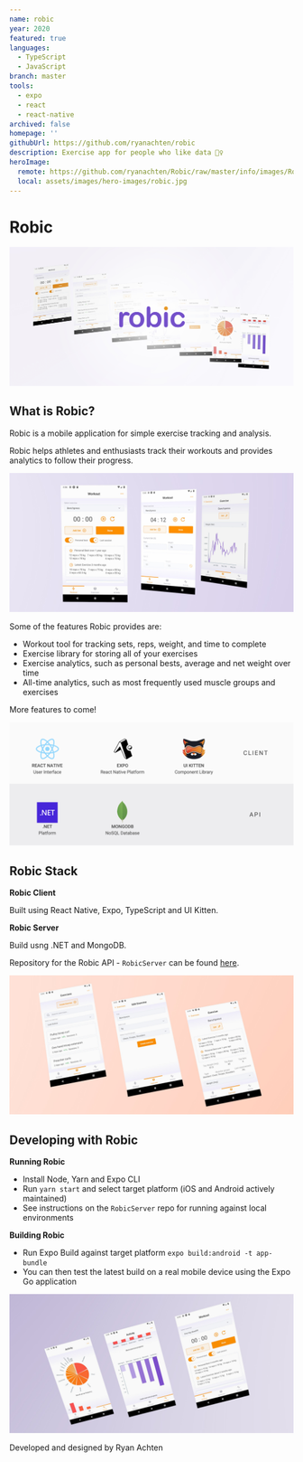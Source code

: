 ```yaml
---
name: robic
year: 2020
featured: true
languages:
  - TypeScript
  - JavaScript
branch: master
tools:
  - expo
  - react
  - react-native
archived: false
homepage: ''
githubUrl: https://github.com/ryanachten/robic
description: Exercise app for people who like data 🏃‍♀️
heroImage:
  remote: https://github.com/ryanachten/Robic/raw/master/info/images/Robic_Flow_1.jpg
  local: assets/images/hero-images/robic.jpg
---
```

# Robic

![Robic Feature Image](https://github.com/ryanachten/robic/raw/master/info/images/Robic_FeatureImage_2.jpg "Robic Feature Image")

## What is Robic?

Robic is a mobile application for simple exercise tracking and analysis.

Robic helps athletes and enthusiasts track their workouts and provides analytics to follow their progress.

![Robic Workout User Flow](https://github.com/ryanachten/robic/raw/master/info/images/Robic_Flow_1.jpg "Robic Workout User Flow")

Some of the features Robic provides are:

- Workout tool for tracking sets, reps, weight, and time to complete
- Exercise library for storing all of your exercises
- Exercise analytics, such as personal bests, average and net weight over time
- All-time analytics, such as most frequently used muscle groups and exercises

More features to come!

![Robic Stack](https://github.com/ryanachten/robic/raw/master/info/images/Robic_Stack.jpg "Robic Stack")

## Robic Stack

**Robic Client**

Built using React Native, Expo, TypeScript and UI Kitten.

**Robic Server**

Build usng .NET and MongoDB.

Repository for the Robic API - `RobicServer` can be found [here](https://github.com/ryanachten/RobicServer).

![Robic Exercise User Flow](https://github.com/ryanachten/robic/raw/master/info/images/Robic_Flow_2.jpg "Robic Exercise User Flow")

## Developing with Robic

**Running Robic**

- Install Node, Yarn and Expo CLI
- Run `yarn start` and select target platform (iOS and Android actively maintained)
- See instructions on the `RobicServer` repo for running against local environments

**Building Robic**

- Run Expo Build against target platform `expo build:android -t app-bundle`
- You can then test the latest build on a real mobile device using the Expo Go application

![Robic Analytics User Flow](https://github.com/ryanachten/robic/raw/master/info/images/Robic_Flow_3.jpg "Robic Analytics User Flow")

Developed and designed by Ryan Achten

